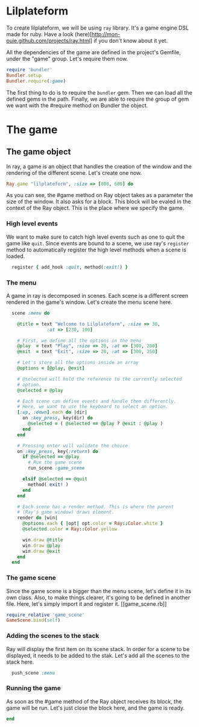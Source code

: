 # Lilplateform

To create lilplateform, we will be using `ray` library. It's a game
engine DSL made for ruby. Have a look
(here)[http://mon-ouie.github.com/projects/ray.html] if you don't know
about it yet.

All the dependencies of the game are defined in the project's Gemfile,
under the "game" group. Let's require them now.

~~~~ ruby
require 'bundler'
Bundler.setup
Bundler.require(:game)
~~~~

The first thing to do is to require the `bundler` gem. Then we can
load all the defined gems in the path. Finally, we are able to require
the group of gem we want with the #require method on Bundler the
object.

# The game
## The game object
In ray, a game is an object that handles the creation of the window
and the rendering of the different scene. Let's create one now.

~~~~ ruby
Ray.game "lilplateform", :size => [800, 600] do
~~~~

As you can see, the #game method on Ray object takes as a parameter
the size of the window. It also asks for a block. This block will be
evaled in the context of the Ray object. This is the place where we
specify the game.

### High level events
We want to make sure to catch high level events such as one to quit
the game like `quit`. Since events are bound to a scene, we use ray's
`register` method to automatically register the high level methods
when a scene is loaded.

~~~~ ruby
  register { add_hook :quit, method(:exit!) }
~~~~

### The menu
A game in ray is decomposed in scenes. Each scene is a different
screen rendered in the game's window. Let's create the menu scene
here.

~~~~ ruby
  scene :menu do

    @title = text "Welcome to Lilplateform", :size => 30,
               :at => [230, 100]

    # First, we define all the options in the menu
    @play  = text "Play", :size => 20, :at => [300, 200]
    @exit  = text "Exit", :size => 20, :at => [300, 250]

    # Let's store all the options inside an array
    @options = [@play, @exit]

    # @selected will hold the reference to the currently selected
    # option.
    @selected = @play

    # Each scene can define events and handle them differently.
    # Here, we want to use the keyboard to select an option.
    [:up, :down].each do |dir|
      on :key_press, key(dir) do
        @selected = ( @selected == @play ? @exit : @play )
      end
    end

    # Pressing enter will validate the choice
    on :key_press, key(:return) do
      if @selected == @play
        # Run the game scene
        run_scene :game_scene

      elsif @selected == @quit
        method( exit! )
      end
    end

    # Each scene has a render method. This is where the parent
    # (Ray's game window) draws element.
    render do |win|
      @options.each { |opt| opt.color = Ray::Color.white }
      @selected.color = Ray::Color.yellow

      win.draw @title
      win.draw @play
      win.draw @exit
    end
  end
~~~~

### The game scene
Since the game scene is a bigger than the menu scene, let's define it
in its own class. Also, to make things clearer, it's going to be
defined in another file. Here, let's simply import it and register it.
[[game_scene.rb]]

~~~~ ruby
require_relative 'game_scene'
GameScene.bind(self)
~~~~

### Adding the scenes to the stack
Ray will display the first item on its scene stack. In order for a
scene to be displayed, it needs to be added to the stak. Let's add all
the scenes to the stack here.

~~~~ ruby
  push_scene :menu
~~~~

### Running the game
As soon as the #game method of the Ray object receives its block, the
game will be run. Let's just close the block here, and the game is
ready.

~~~~ ruby
end
~~~~
